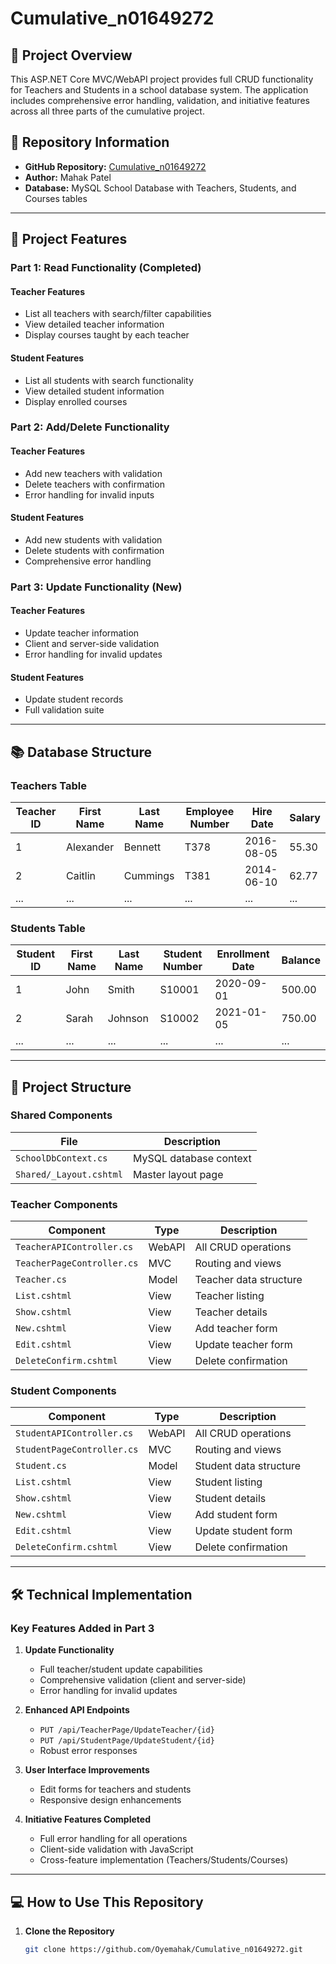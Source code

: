 # Cumulative_n01649272

## 📌 Project Overview
This ASP.NET Core MVC/WebAPI project provides full CRUD functionality for Teachers and Students in a school database system. The application includes comprehensive error handling, validation, and initiative features across all three parts of the cumulative project.

## 📂 Repository Information
- **GitHub Repository:** [Cumulative_n01649272](https://github.com/Oyemahak/Cumulative_n01649272)  
- **Author:** Mahak Patel  
- **Database:** MySQL School Database with Teachers, Students, and Courses tables  

---

## 🚀 Project Features

### Part 1: Read Functionality (Completed)
#### Teacher Features
- List all teachers with search/filter capabilities
- View detailed teacher information
- Display courses taught by each teacher

#### Student Features
- List all students with search functionality
- View detailed student information
- Display enrolled courses

### Part 2: Add/Delete Functionality
#### Teacher Features
- Add new teachers with validation
- Delete teachers with confirmation
- Error handling for invalid inputs

#### Student Features
- Add new students with validation
- Delete students with confirmation
- Comprehensive error handling

### Part 3: Update Functionality (New)
#### Teacher Features
- Update teacher information
- Client and server-side validation
- Error handling for invalid updates

#### Student Features
- Update student records
- Full validation suite

---

## 📚 Database Structure

### Teachers Table
| Teacher ID | First Name | Last Name  | Employee Number | Hire Date  | Salary  |
|------------|-----------|------------|---------------|------------|--------|
| 1          | Alexander | Bennett    | T378         | 2016-08-05 | 55.30  |
| 2          | Caitlin   | Cummings   | T381         | 2014-06-10 | 62.77  |
| ...        | ...       | ...        | ...          | ...        | ...    |

### Students Table
| Student ID | First Name | Last Name | Student Number | Enrollment Date | Balance |
|------------|-----------|------------|---------------|-----------------|---------|
| 1          | John      | Smith      | S10001       | 2020-09-01      | 500.00  |
| 2          | Sarah     | Johnson    | S10002       | 2021-01-05      | 750.00  |
| ...        | ...       | ...        | ...          | ...             | ...     |

---

## 📂 Project Structure

### Shared Components
| File | Description |
|------|-------------|
| `SchoolDbContext.cs` | MySQL database context |
| `Shared/_Layout.cshtml` | Master layout page |

### Teacher Components
| Component | Type | Description |
|-----------|------|-------------|
| `TeacherAPIController.cs` | WebAPI | All CRUD operations |
| `TeacherPageController.cs` | MVC | Routing and views |
| `Teacher.cs` | Model | Teacher data structure |
| `List.cshtml` | View | Teacher listing |
| `Show.cshtml` | View | Teacher details |
| `New.cshtml` | View | Add teacher form |
| `Edit.cshtml` | View | Update teacher form |
| `DeleteConfirm.cshtml` | View | Delete confirmation |

### Student Components
| Component | Type | Description |
|-----------|------|-------------|
| `StudentAPIController.cs` | WebAPI | All CRUD operations |
| `StudentPageController.cs` | MVC | Routing and views |
| `Student.cs` | Model | Student data structure |
| `List.cshtml` | View | Student listing |
| `Show.cshtml` | View | Student details |
| `New.cshtml` | View | Add student form |
| `Edit.cshtml` | View | Update student form |
| `DeleteConfirm.cshtml` | View | Delete confirmation |

---

## 🛠️ Technical Implementation

### Key Features Added in Part 3
1. **Update Functionality**
   - Full teacher/student update capabilities
   - Comprehensive validation (client and server-side)
   - Error handling for invalid updates

2. **Enhanced API Endpoints**
   - `PUT /api/TeacherPage/UpdateTeacher/{id}`
   - `PUT /api/StudentPage/UpdateStudent/{id}`
   - Robust error responses

3. **User Interface Improvements**
   - Edit forms for teachers and students
   - Responsive design enhancements

4. **Initiative Features Completed**
   - Full error handling for all operations
   - Client-side validation with JavaScript
   - Cross-feature implementation (Teachers/Students/Courses)

---

## 💻 How to Use This Repository

1. **Clone the Repository**  
   ```bash
   git clone https://github.com/Oyemahak/Cumulative_n01649272.git
